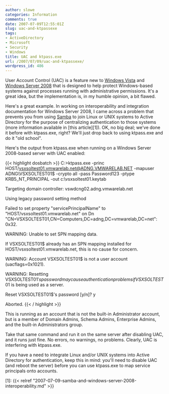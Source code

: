 ```yaml
---
author: slowe
categories: Information
comments: true
date: 2007-07-09T12:55:01Z
slug: uac-and-ktpassexe
tags:
- ActiveDirectory
- Microsoft
- Security
- Windows
title: UAC and ktpass.exe
url: /2007/07/09/uac-and-ktpassexe/
wordpress_id: 486
---
```


User Account Control (UAC) is a feature new to [Windows Vista](http://www.microsoft.com/windowsvista/) and [Windows Server 2008](http://www.microsoft.com/windowsserver2008/default.mspx) that is designed to help protect Windows-based systems against processes running with administrative permissions. It's a great idea, but the implementation is, in my humble opinion, a bit flawed.

Here's a great example. In working on interoperability and integration documentation for Windows Server 2008, I came across a problem that prevents you from using [Samba](http://www.samba.org/) to join Linux or UNIX systems to Active Directory for the purpose of centralizing authentication to those systems (more information available in [this article][1]). OK, no big deal; we've done it before with ktpass.exe, right? We'll just drop back to using ktpass.exe and do it "old school".

Here's the output from ktpass.exe when running on a Windows Server 2008-based server with UAC enabled:

{{< highlight dosbatch >}}
C:\>ktpass.exe -princ HOST/vsxsoltest01.vmwarelab.net@ADNG.VMWARELAB.NET 
-mapuser ADNG\VSXSOLTEST01$ -crypto all -pass Password123 
-ptype KRB5_NT_PRINCIPAL -out c:\vsxsoltest01.keytab  

Targeting domain controller: vswdcng02.adng.vmwarelab.net  

Using legacy password setting method  

Failed to set property "servicePrincipalName" to 
"HOST/vsxsoltest01.vmwarelab.net" on Dn 
"CN=VSXSOLTEST01,CN=Computers,DC=adng,DC=vmwarelab,DC=net": 0x32.  

WARNING: Unable to set SPN mapping data.  

If VSXSOLTEST01$ already has an SPN mapping installed for 
HOST/vsxsoltest01.vmwarelab.net, this is no cause for concern.  

WARNING: Account VSXSOLTEST01$ is not a user account (uacflags=0x1021).  

WARNING: Resetting VSXSOLTEST01$'s password may cause 
 authentication problems if VSXSOLTEST01$ is being used as a server.  

Reset VSXSOLTEST01$'s password [y/n]?  y  

Aborted.
{{< / highlight >}}

This is running as an account that is not the built-in Administrator account, but is a member of Domain Admins, Schema Admins, Enterprise Admins, and the built-in Administrators group.

Take that same command and run it on the same server after disabling UAC, and it runs just fine. No errors, no warnings, no problems. Clearly, UAC is interfering with ktpass.exe.

If you have a need to integrate Linux and/or UNIX systems into Active Directory for authentication, keep this in mind: you'll need to disable UAC (and reboot the server) before you can use ktpass.exe to map service principals onto accounts.

[1]: {{< relref "2007-07-09-samba-and-windows-server-2008-interoperability.md" >}}
